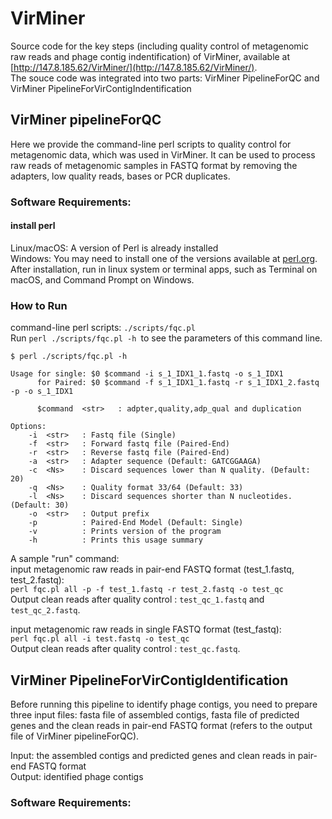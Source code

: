 # VirMiner
Source code for the key steps (including quality control of metagenomic raw reads and phage contig indentification) of VirMiner, available at [http://147.8.185.62/VirMiner/](http://147.8.185.62/VirMiner/).  
The souce code was integrated into two parts: VirMiner PipelineForQC and VirMiner PipelineForVirContigIndentification

## VirMiner pipelineForQC
Here we provide the command-line perl scripts to quality control for metagenomic data, which was used in VirMiner. It can be used to process raw reads of metagenomic samples in FASTQ format by removing the adapters, low quality reads, bases or PCR duplicates.

### Software Requirements:
#### install perl  
Linux/macOS: A version of Perl is already installed  
Windows: You may need to install one of the versions available at [perl.org](http://www.perl.org/get.html).  
After installation, run in linux system or terminal apps, such as Terminal on macOS, and Command Prompt on Windows.  

### How to Run
command-line perl scripts: `./scripts/fqc.pl`  
Run `perl ./scripts/fqc.pl -h `to see the parameters of this command line. 

```
$ perl ./scripts/fqc.pl -h

Usage for single: $0 $command -i s_1_IDX1_1.fastq -o s_1_IDX1
      for Paired: $0 $command -f s_1_IDX1_1.fastq -r s_1_IDX1_2.fastq -p -o s_1_IDX1

      $command	<str>	: adpter,quality,adp_qual and duplication

Options:
	-i	<str>	: Fastq file (Single)
	-f	<str>	: Forward fastq file (Paired-End)
	-r	<str>	: Reverse fastq file (Paired-End)
	-a	<str>	: Adapter sequence (Default: GATCGGAAGA)
	-c	<Ns>	: Discard sequences lower than N quality. (Default: 20)
	-q	<Ns>	: Quality format 33/64 (Default: 33)
	-l	<Ns>	: Discard sequences shorter than N nucleotides. (Default: 30)
	-o	<str>	: Output prefix
	-p       	: Paired-End Model (Default: Single)
	-v       	: Prints version of the program
	-h       	: Prints this usage summary
```

A sample "run" command:  
input metagenomic raw reads in pair-end FASTQ format (test_1.fastq, test_2.fastq):  
`perl fqc.pl all -p -f test_1.fastq -r test_2.fastq -o test_qc`  
Output clean reads after quality control : `test_qc_1.fastq` and `test_qc_2.fastq`.  

input metagenomic raw reads in single FASTQ format (test_fastq):  
`perl fqc.pl all -i test.fastq -o test_qc`  
Output clean reads after quality control : `test_qc.fastq`.  

## VirMiner PipelineForVirContigIdentification
Before running this pipeline to identify phage contigs, you need to prepare three input files: fasta file of assembled contigs, fasta file of predicted genes and the clean reads in pair-end FASTQ format (refers to the output file of VirMiner pipelineForQC).  

Input: the assembled contigs and predicted genes and clean reads in pair-end FASTQ format  
Output: identified phage contigs  

### Software Requirements:  



 
